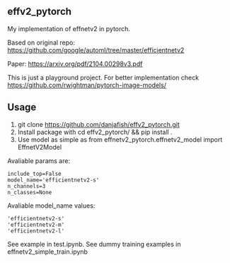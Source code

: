 ## effv2_pytorch

My implementation of effnetv2 in pytorch. 

Based on original repo: https://github.com/google/automl/tree/master/efficientnetv2

Paper: https://arxiv.org/pdf/2104.00298v3.pdf

This is just a playground project. For better implementation check https://github.com/rwightman/pytorch-image-models/

## Usage

1. git clone https://github.com/danjafish/effv2_pytorch.git
2. Install package with cd effv2_pytorch/ &&  pip install .
3. Use model as simple as from effnetv2_pytorch.effnetv2_model import EffnetV2Model 

Avaliable params are:

	include_top=False
	model_name='efficientnetv2-s'
	n_channels=3
	n_classes=None
	
Avaliable model_name values:
	
	'efficientnetv2-s'
	'efficientnetv2-m'
	'efficientnetv2-l'

See example in test.ipynb. See dummy training examples in effnetv2_simple_train.ipynb

